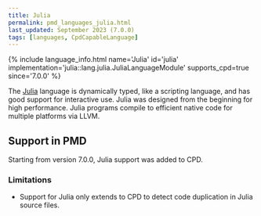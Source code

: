 ```yaml
---
title: Julia 
permalink: pmd_languages_julia.html
last_updated: September 2023 (7.0.0)
tags: [languages, CpdCapableLanguage]
---
```


{% include language_info.html name='Julia' id='julia' implementation='julia::lang.julia.JuliaLanguageModule' supports_cpd=true since='7.0.0' %}

The [Julia](https://julialang.org/) language is dynamically typed, like a scripting language,
and has good support for interactive use. 
Julia was designed from the beginning for high performance.
Julia programs compile to efficient native code for multiple platforms via LLVM.

## Support in PMD
Starting from version 7.0.0, Julia support was added to CPD.

### Limitations
- Support for Julia only extends to CPD to detect code duplication in Julia source files.
